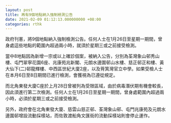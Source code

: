 ```yaml
---
layout: post
title: 再有9個地點納入強制檢測公告
date: 2021-02-09 01:12:13.000000000 +08:00
categories: rthk
---
```


政府刊憲，將9個地點納入強制檢測公告。任何人士在1月26日至星期一期間，曾身處這些地點的範圍內超過兩小時，就須於星期三或之前接受檢測。

當中8地點因為新增一宗或以上確診個案，被納入公告，分別為荃灣象山邨秀山樓、屯門翠寧花園6座、兆康苑兆新閣、元朗水邊圍邨山水樓、慈正邨正和樓、黃大仙下(二)邨龍輝樓、中西區世紀大廈2座，以及筲箕灣官立中學。如果受檢人士在本月6日至8日期間已進行檢測，會獲視為已遵從規定。

而北角東發大廈C座於上月28日曾被列為受限區域，由於病毒潛伏期有機會較長，因此須進行第二次檢測。任何人士在1月26日至星期一期間，曾身處範圍內超過兩小時，必須於星期三或之前接受檢測。

另外，政府會在北角東發大廈、慈雲山慈正邨、荃灣象山邨、屯門兆康苑及元朗水邊圍邨增設流動採樣站，而佐敦渡船角文匯街的流動採樣站則會停止運作。
